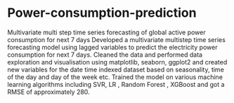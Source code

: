 # Power-consumption-prediction
Multivariate multi step time series forecasting of global active power consumption for next 7 days
Developed a multivariate multistep time series forecasting model using lagged variables to predict 
the electricity power consumption for next 7 days.
Cleaned the data and performed data exploration and visualisation using matplotlib, seaborn, ggplot2 and 
created new variables for the date time indexed dataset based on seasonality, time of the day and day of the week etc.
Trained the model on various machine learning algorithms including SVR, LR , Random Forest , XGBoost and got a RMSE of approximately 280.
